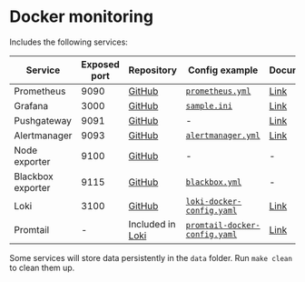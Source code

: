 # Docker monitoring

Includes the following services:

| Service           | Exposed port | Repository                                                | Config example                                                                                                             | Documentation                                                    |
| ----------------- | ------------ | --------------------------------------------------------- | -------------------------------------------------------------------------------------------------------------------------- | ---------------------------------------------------------------- |
| Prometheus        | 9090         | [GitHub](https://github.com/prometheus/prometheus)        | [`prometheus.yml`](https://github.com/prometheus/prometheus/raw/main/documentation/examples/prometheus.yml)                | [Link](https://prometheus.io/docs/introduction/overview/)        |
| Grafana           | 3000         | [GitHub](https://github.com/grafana/grafana)              | [`sample.ini`](https://github.com/grafana/grafana/raw/main/conf/sample.ini)                                                | [Link](https://grafana.com/docs/grafana/latest/)                 |
| Pushgateway       | 9091         | [GitHub](https://github.com/prometheus/pushgateway)       | -                                                                                                                          | [Link](https://prometheus.io/docs/practices/pushing/)            |
| Alertmanager      | 9093         | [GitHub](https://github.com/prometheus/alertmanager)      | [`alertmanager.yml`](https://github.com/prometheus/alertmanager/raw/main/examples/ha/alertmanager.yml)                     | [Link](https://prometheus.io/docs/alerting/latest/alertmanager/) |
| Node exporter     | 9100         | [GitHub](https://github.com/prometheus/node_exporter)     | -                                                                                                                          | -                                                                |
| Blackbox exporter | 9115         | [GitHub](https://github.com/prometheus/blackbox_exporter) | [`blackbox.yml`](https://github.com/prometheus/blackbox_exporter/raw/master/blackbox.yml)                                  | -                                                                |
| Loki              | 3100         | [GitHub](https://github.com/grafana/loki)                 | [`loki-docker-config.yaml`](https://github.com/grafana/loki/raw/main/cmd/loki/loki-docker-config.yaml)                     | [Link](https://grafana.com/docs/loki/latest/)                    |
| Promtail          | -            | Included in [Loki](https://github.com/grafana/loki)       | [`promtail-docker-config.yaml`](https://github.com/grafana/loki/raw/main/clients/cmd/promtail/promtail-docker-config.yaml) | [Link](https://grafana.com/docs/loki/latest/send-data/promtail/) |

Some services will store data persistently in the `data` folder. Run `make clean` to clean them up.
